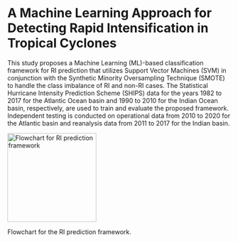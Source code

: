 # A Machine Learning Approach for Detecting Rapid Intensification in Tropical Cyclones

This study proposes a Machine Learning (ML)-based classification framework for RI prediction that utilizes Support Vector Machines (SVM) in conjunction with the Synthetic Minority Oversampling Technique (SMOTE) to handle the class imbalance of RI and non-RI cases. The Statistical Hurricane Intensity Prediction Scheme (SHIPS) data for the years 1982 to 2017 for the Atlantic Ocean basin and 1990 to 2010 for the Indian Ocean basin, respectively, are used to train and evaluate the proposed framework. Independent testing is conducted on operational data from 2010 to 2020 for the Atlantic basin and reanalysis data from 2011 to 2017 for the Indian basin.

<img src="https://github.com/user-attachments/assets/c53bd341-048b-4ad3-8641-fc13ddcdcd319" alt="Flowchart for RI prediction framework" width="200">

Flowchart for the RI prediction framework. 
